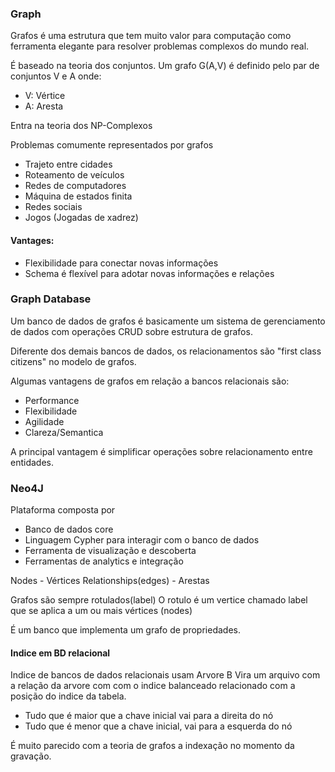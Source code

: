 ### Graph

Grafos é uma estrutura que tem muito valor para computação como ferramenta elegante para resolver problemas
complexos do mundo real.

É baseado na teoria dos conjuntos. 
Um grafo G(A,V) é definido pelo par de conjuntos V e A onde:
- V: Vértice
- A: Aresta


Entra na teoria dos NP-Complexos

Problemas comumente representados por grafos
- Trajeto entre cidades
- Roteamento de veículos
- Redes de computadores
- Máquina de estados finita
- Redes sociais
- Jogos (Jogadas de xadrez)

#### Vantages:

- Flexibilidade para conectar novas informações
- Schema é flexível para adotar novas informações e relações


### Graph Database
Um banco de dados de grafos é basicamente um sistema de gerenciamento de dados com operações
CRUD sobre estrutura de grafos.

Diferente dos demais bancos de dados, os relacionamentos são "first class citizens" no modelo de grafos.

Algumas vantagens de grafos em relação a bancos relacionais são:
- Performance
- Flexibilidade
- Agilidade
- Clareza/Semantica

A principal vantagem é simplificar operações sobre relacionamento entre entidades.

### Neo4J
Plataforma composta por
- Banco de dados core
- Linguagem Cypher para interagir com o banco de dados
- Ferramenta de visualização e descoberta
- Ferramentas de analytics e integração

Nodes - Vértices
Relationships(edges) - Arestas

Grafos são sempre rotulados(label)
O rotulo é um vertice chamado label que se aplica a um ou mais vértices (nodes)

É um banco que implementa um grafo de propriedades.

#### Indice em BD relacional
Indice de bancos de dados relacionais usam Arvore B
Vira um arquivo com a relação da arvore com com o indice balanceado relacionado com a posição do indice da tabela.

- Tudo que é maior que a chave inicial vai para a direita do nó
- Tudo que é menor que a chave inicial, vai para a esquerda do nó

É muito parecido com a teoria de grafos a indexação no momento da gravação.